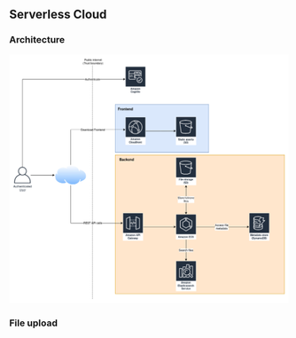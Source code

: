 ## Serverless Cloud

### Architecture

![Architecture diagram](assets/ServerlessCloud-Architecture.png)

### File upload